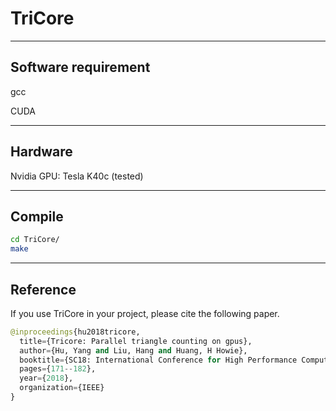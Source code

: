 # TriCore

---
Software requirement
-----
gcc

CUDA

---
Hardware
------
Nvidia GPU:  Tesla K40c (tested)

----
Compile
------
```bash
cd TriCore/
make
```

----
Reference
-------

If you use TriCore in your project, please cite the following paper.

```python
@inproceedings{hu2018tricore,
  title={Tricore: Parallel triangle counting on gpus},
  author={Hu, Yang and Liu, Hang and Huang, H Howie},
  booktitle={SC18: International Conference for High Performance Computing, Networking, Storage and Analysis},
  pages={171--182},
  year={2018},
  organization={IEEE}
}
```